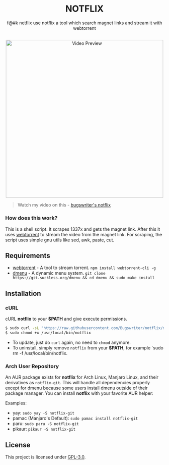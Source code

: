 <h1 align="center">NOTFLIX</h1>
<p align="center">f@#k netflix use notflix a tool which search magnet links and stream it with webtorrent</p>

##
<p align="center">
<img src="./preview.gif" alt="Video Preview" width="500px">
</p>

> Watch my video on this - [bugswriter's notflix](https://youtu.be/RFJCL9C46Mc)

### How does this work?

This is a shell script. It scrapes 1337x and gets the magnet link.
After this it uses [webtorrent](https://webtorrent.io/) to stream the video from the magnet link.
For scraping, the script uses simple gnu utils like sed, awk, paste, cut.

## Requirements

* [webtorrent](https://webtorrent.io/) - A tool to stream torrent. `npm install webtorrent-cli -g`
* [dmenu](https://tools.suckless.org/dmenu/) - A dynamic menu system. `git clone https://git.suckless.org/dmenu && cd dmenu && sudo make install`

## Installation

### cURL
cURL **notflix** to your **$PATH** and give execute permissions.

```sh
$ sudo curl -sL "https://raw.githubusercontent.com/Bugswriter/notflix/master/notflix" -o /usr/local/bin/notflix
$ sudo chmod +x /usr/local/bin/notflix
```
- To update, just do `curl` again, no need to `chmod` anymore.
- To uninstall, simply remove `notflix` from your **$PATH**, for example `sudo rm -f /usr/local/bin/notflix.

### Arch User Repository
An AUR package exists for **notflix** for Arch Linux, Manjaro Linux, and their derivatives as `notflix-git`. 
This will handle all dependencies properly except for dmenu because some users install dmenu outside of their package manager.
You can install **notflix** with your favorite AUR helper:

Examples:

- yay: `sudo yay -S notflix-git`
- pamac (Manjaro's Default): `sudo pamac install notflix-git`
- paru: `sudo paru -S notflix-git`
- pikaur: `pikaur -S notflix-git`

## License
This project is licensed under [GPL-3.0](https://raw.githubusercontent.com/Illumina/licenses/master/gpl-3.0.txt).

